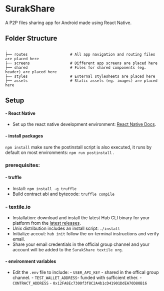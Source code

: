 # SurakShare

A P2P files sharing app for Android made using React Native.

## Folder Structure

    .
    ├── routes                   # All app navigation and routing files are placed here
    ├── screens                  # Different app screens are placed here
    ├── shared                   # Files for shared components (eg. header) are placed here
    ├── styles                   # External stylesheets are placed here
    ├── assets                   # Static assets (eg. images) are placed here

## Setup

#### - React Native

- Set up the react native development environment: [React Native Docs](https://reactnative.dev/docs/environment-setup).

#### - install packages

`npm install` make sure the postinstall script is also executed, it runs by default on most environments: `npm run postinstall` .

### prerequisites:

#### - truffle

- Install: `npm install -g truffle`
- Build contract abi and bytecode: `truffle compile`

### - textile&#46;io

- Installation: download and install the latest Hub CLI binary for your platform from the [latest releases](https://github.com/textileio/textile/releases/latest).
- Unix distribution includes an install script: `./install`
- Initialize accout: `hub init` follow the on-terminal instructions and verify email.
- Share your email credentials in the official group channel and your account will be added to the `SurakShare textile org`.

#### - environment variables

- Edit the `.env` file to include: - `USER_API_KEY` - shared in the offical group channel. - `TEST_WALLET_ADDRESS`- funded with sufficient ether. - `CONTRACT_ADDRESS` - `0x12FA8Ec7300f3f8C2A4b1cD41901DdEA70D80B16`
